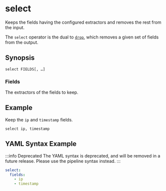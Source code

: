 # select

Keeps the fields having the configured extractors and removes the rest from the
input.

The `select` operator is the dual to [`drop`](drop), which removes a given set
of fields from the output.

## Synopsis

```
select FIELDS[, …]
```

### Fields

The extractors of the fields to keep.

## Example

Keep the `ip` and `timestamp` fields.

```
select ip, timestamp
```

## YAML Syntax Example

:::info Deprecated
The YAML syntax is deprecated, and will be removed in a future release. Please
use the pipeline syntax instead.
:::

```yaml
select:
  fields:
    - ip
    - timestamp
```
